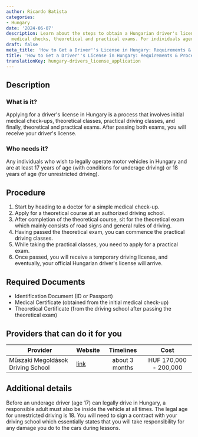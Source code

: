 ```yaml
---
author: Ricardo Batista
categories:
- Hungary
date: '2024-06-07'
description: Learn about the steps to obtain a Hungarian driver's license, including
  medical checks, theoretical and practical exams. For individuals aged 17+.
draft: false
meta_title: 'How to Get a Driver''s License in Hungary: Requirements & Procedure'
title: 'How to Get a Driver''s License in Hungary: Requirements & Procedure'
translationKey: hungary-drivers_license_application
---
```



## Description
### What is it?
Applying for a driver's license in Hungary is a process that involves initial medical check-ups, theoretical classes, practical driving classes, and finally, theoretical and practical exams. After passing both exams, you will receive your driver's license.
### Who needs it?
Any individuals who wish to legally operate motor vehicles in Hungary and are at least 17 years of age (with conditions for underage driving) or 18 years of age (for unrestricted driving).

## Procedure
1. Start by heading to a doctor for a simple medical check-up. 
2. Apply for a theoretical course at an authorized driving school.
3. After completion of the theoretical course, sit for the theoretical exam which mainly consists of road signs and general rules of driving.
4. Having passed the theoretical exam, you can commence the practical driving classes.
5. While taking the practical classes, you need to apply for a practical exam.
6. Once passed, you will receive a temporary driving license, and eventually, your official Hungarian driver's license will arrive.

## Required Documents
* Identification Document (ID or Passport)
* Medical Certificate (obtained from the initial medical check-up)
* Theoretical Certificate (from the driving school after passing the theoretical exam)

## Providers that can do it for you

| Provider        |     Website     |     Timelines    |       Cost      |
| --------------- | --------------- |  :-------------: | :-------------: |
| Műszaki Megoldások Driving School | [link](https://Muszaki-Megoldasok.com)  | about 3 months |  HUF 170,000 - 200,000 |

## Additional details
Before an underage driver (age 17) can legally drive in Hungary, a responsible adult must also be inside the vehicle at all times. The legal age for unrestricted driving is 18. You will need to sign a contract with your driving school which essentially states that you will take responsibility for any damage you do to the cars during lessons.